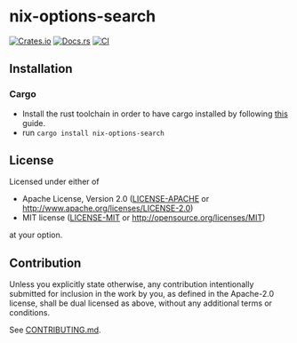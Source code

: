 # nix-options-search

[![Crates.io](https://img.shields.io/crates/v/nix-options-search.svg)](https://crates.io/crates/nix-options-search)
[![Docs.rs](https://docs.rs/nix-options-search/badge.svg)](https://docs.rs/nix-options-search)
[![CI](https://github.com/madsbv/nix-options-search/workflows/CI/badge.svg)](https://github.com/madsbv/nix-options-search/actions)

## Installation

### Cargo

* Install the rust toolchain in order to have cargo installed by following
  [this](https://www.rust-lang.org/tools/install) guide.
* run `cargo install nix-options-search`

## License

Licensed under either of

 * Apache License, Version 2.0
   ([LICENSE-APACHE](LICENSE-APACHE) or http://www.apache.org/licenses/LICENSE-2.0)
 * MIT license
   ([LICENSE-MIT](LICENSE-MIT) or http://opensource.org/licenses/MIT)

at your option.

## Contribution

Unless you explicitly state otherwise, any contribution intentionally submitted
for inclusion in the work by you, as defined in the Apache-2.0 license, shall be
dual licensed as above, without any additional terms or conditions.

See [CONTRIBUTING.md](CONTRIBUTING.md).
